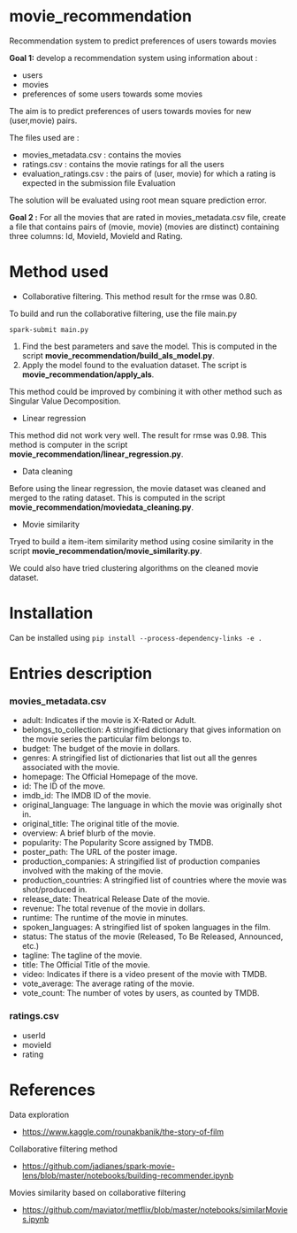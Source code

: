 # movie_recommendation
Recommendation system to predict preferences of users towards movies

**Goal 1:** develop a recommendation system using information about :

- users
- movies
- preferences of some users towards some movies

The aim is to predict preferences of users towards movies for new (user,movie) pairs.

The files used are :

- movies_metadata.csv : contains the movies
- ratings.csv : contains the movie ratings for all the users
- evaluation_ratings.csv : the pairs of (user, movie) for which a rating is expected in the submission file
Evaluation

The solution will be evaluated using root mean square prediction error.

**Goal 2 :**
For all the movies that are rated in movies_metadata.csv file, create a file that contains pairs of (movie, movie) (movies are distinct) containing three columns: Id, MovieId, MovieId and Rating.

# Method used

- Collaborative filtering.
This method result for the rmse was 0.80.

To build and run the collaborative filtering, use the file main.py

```
spark-submit main.py
```

1. Find the best parameters and save the model. This is computed in the script **movie_recommendation/build\_als\_model.py**.
2. Apply the model found to the evaluation dataset. The script is **movie_recommendation/apply\_als**.

This method could be improved by combining it with other method such as Singular Value Decomposition. 

- Linear regression

This method did not work very well. The result for rmse was 0.98.
This method is computer in the script **movie_recommendation/linear\_regression.py**.

- Data cleaning

Before using the linear regression, the movie dataset was cleaned and merged to the rating dataset. This is computed in the script **movie_recommendation/moviedata\_cleaning.py**.

- Movie similarity

Tryed to build a item-item similarity method using cosine similarity in the script **movie_recommendation/movie\_similarity.py**.

We could also have tried clustering algorithms on the cleaned movie dataset. 

# Installation

Can be installed using `pip install --process-dependency-links -e .`   


# Entries description

### movies_metadata.csv

- adult: Indicates if the movie is X-Rated or Adult.
- belongs\_to\_collection: A stringified dictionary that gives information on the movie series the particular film belongs to.
- budget: The budget of the movie in dollars.
- genres: A stringified list of dictionaries that list out all the genres associated with the movie.
- homepage: The Official Homepage of the move.
- id: The ID of the move.
- imdb_id: The IMDB ID of the movie.
- original_language: The language in which the movie was originally shot in.
- original_title: The original title of the movie.
- overview: A brief blurb of the movie.
- popularity: The Popularity Score assigned by TMDB.
- poster_path: The URL of the poster image.
- production_companies: A stringified list of production companies involved with the making of the movie.
- production_countries: A stringified list of countries where the movie was shot/produced in.
- release_date: Theatrical Release Date of the movie.
- revenue: The total revenue of the movie in dollars.
- runtime: The runtime of the movie in minutes.
- spoken_languages: A stringified list of spoken languages in the film.
- status: The status of the movie (Released, To Be Released, Announced, etc.)
- tagline: The tagline of the movie.
- title: The Official Title of the movie.
- video: Indicates if there is a video present of the movie with TMDB.
- vote_average: The average rating of the movie.
- vote_count: The number of votes by users, as counted by TMDB.


### ratings.csv
- userId
- movieId
- rating

# References

Data exploration
- https://www.kaggle.com/rounakbanik/the-story-of-film

Collaborative filtering method
- https://github.com/jadianes/spark-movie-lens/blob/master/notebooks/building-recommender.ipynb

Movies similarity based on collaborative filtering
- https://github.com/maviator/metflix/blob/master/notebooks/similarMovies.ipynb
